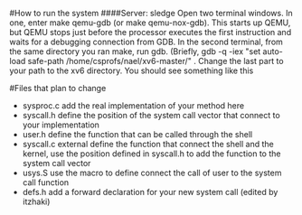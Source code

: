 #How to run the system
####Server: sledge
Open two terminal windows. In one, enter make qemu-gdb (or make qemu-nox-gdb). This starts up QEMU, but QEMU stops just before the processor executes the first instruction and waits for a debugging connection from GDB. In the second terminal, from the same directory you ran make, run gdb. (Briefly, gdb -q -iex "set auto-load safe-path /home/csprofs/nael/xv6-master/" . Change the last part to your path to the xv6 directory. You should see something like this

#Files that plan to change
- sysproc.c add the real implementation of your method here
- syscall.h define the position of the system call vector that connect to your implementation
- user.h define the function that can be called through the shell
- syscall.c external define the function that connect the shell and the kernel, use the position defined in syscall.h to add the function to the system call vector
- usys.S use the macro to define connect the call of user to the system call function
- defs.h add a forward declaration for your new system call (edited by itzhaki)

